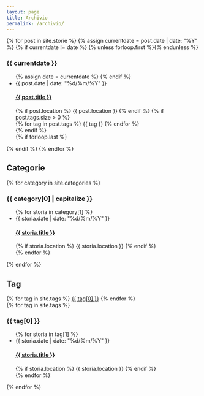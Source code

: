 ```yaml
---
layout: page
title: Archivio
permalink: /archivio/
---
```


<div class="archive">
  <div class="timeline">
    {% for post in site.storie %}
      {% assign currentdate = post.date | date: "%Y" %}
      {% if currentdate != date %}
        {% unless forloop.first %}</ul>{% endunless %}
        <h3 id="y{{post.date | date: "%Y"}}">{{ currentdate }}</h3>
        <ul class="post-list">
        {% assign date = currentdate %}
      {% endif %}
        <li>
          <span class="post-meta">{{ post.date | date: "%d/%m/%Y" }}</span>
          <h4>
            <a href="{{ post.url | relative_url }}">{{ post.title }}</a>
          </h4>
          {% if post.location %}
            <span class="storia-location">{{ post.location }}</span>
          {% endif %}
          {% if post.tags.size > 0 %}
            <div class="storia-tags">
              {% for tag in post.tags %}
                <span class="tag">{{ tag }}</span>
              {% endfor %}
            </div>
          {% endif %}
        </li>
      {% if forloop.last %}</ul>{% endif %}
    {% endfor %}
  </div>

  <h2>Categorie</h2>
  <div class="category-list">
    {% for category in site.categories %}
      <h3 id="{{ category[0] | slugify }}">{{ category[0] | capitalize }}</h3>
      <ul class="storie-list">
        {% for storia in category[1] %}
          <li>
            <span class="post-meta">{{ storia.date | date: "%d/%m/%Y" }}</span>
            <h4>
              <a href="{{ site.baseurl }}{{ storia.url }}">{{ storia.title }}</a>
            </h4>
            {% if storia.location %}
              <span class="storia-location">{{ storia.location }}</span>
            {% endif %}
          </li>
        {% endfor %}
      </ul>
    {% endfor %}
  </div>

  <h2>Tag</h2>
  <div class="tag-cloud">
    {% for tag in site.tags %}
      <a href="#{{ tag[0] | slugify }}" class="tag">{{ tag[0] }}</a>
    {% endfor %}
  </div>

  <div class="tag-list">
    {% for tag in site.tags %}
      <h3 id="{{ tag[0] | slugify }}">{{ tag[0] }}</h3>
      <ul class="storie-list">
        {% for storia in tag[1] %}
          <li>
            <span class="post-meta">{{ storia.date | date: "%d/%m/%Y" }}</span>
            <h4>
              <a href="{{ site.baseurl }}{{ storia.url }}">{{ storia.title }}</a>
            </h4>
            {% if storia.location %}
              <span class="storia-location">{{ storia.location }}</span>
            {% endif %}
          </li>
        {% endfor %}
      </ul>
    {% endfor %}
  </div>
</div>
